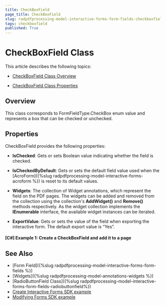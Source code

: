 ```yaml
---
title: CheckBoxField 
page_title: CheckBoxField 
slug: radpdfprocessing-model-interactive-forms-form-fields-checkboxfield
tags: checkboxfield
published: True
---
```



# CheckBoxField Class


This article describes the following topics:

* [CheckBoxField Class Overview](#overview)

* [CheckBoxField Class Properties](#properties)

## Overview

This class corresponds to FormFieldType.CheckBox enum value and represents a box that can be checked or unchecked. 


## Properties

CheckBoxField provides the following properties:

* **IsChecked**: Gets or sets Boolean value indicating whether the field is checked.

* **IsCheckedByDefault**: Gets or sets the default field value used when the [AcroForm]({%slug radpdfprocessing-model-interactive-forms-acroform %}) is reset to its default values.

* **Widgets**: The collection of Widget annotations, which represent the field on the PDF pages. The widgets can be added and removed from the collection using the collection's **AddWidget()** and **Remove()** methods respectively. As the widget collection implements the **IEnumerable** interface, the available widget instances can be iterated.


* **ExportValue**: Gets or sets the value of the field when exporting the interactive form. The default export value is “Yes”.

#### **[C#] Example 1: Create a CheckBoxField and add it to a page**
<snippet id='pdf-checkbox-field'/>


## See Also

* [Form Field]({%slug radpdfprocessing-model-interactive-forms-form-fields %})
* [Widgets]({%slug radpdfprocessing-model-annotations-widgets %})
* [RadioButtonField Class]({%slug radpdfprocessing-model-interactive-forms-form-fields-radiobuttonfield%})
* [Create Interactive Forms SDK example](https://github.com/telerik/document-processing-sdk/tree/master/PdfProcessing/CreateInteractiveForms) 
* [Modifying Forms SDK example](https://github.com/telerik/document-processing-sdk/tree/master/PdfProcessing/ModifyForms) 
